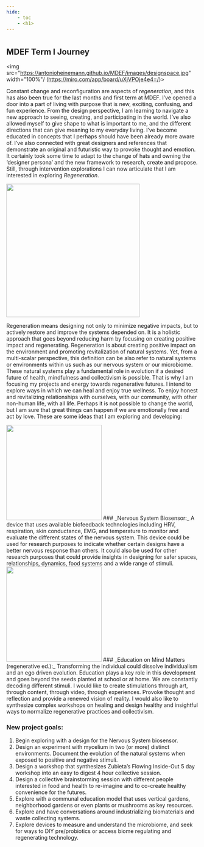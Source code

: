 ```yaml
---
hide:
    - toc
    - <h1>
---
```

#
## MDEF Term I Journey


<img src="https://antonioheinemann.github.io/MDEF/images/designspace.jpg" width="100%"/ (https://miro.com/app/board/uXjVPOje4e4=/)>


Constant change and reconfiguration are aspects of _regeneration_, and this has also been true for the last months and first term at MDEF. I’ve opened a door into a part of living with purpose that is new, exciting, confusing, and fun experience. From the design perspective, I am learning to navigate a new approach to seeing, creating, and participating in the world. I’ve also allowed myself to give shape to what is important to me, and the different directions that can give meaning to my everyday living. I’ve become educated in concepts that I perhaps should have been already more aware of. I’ve also connected with great designers and references that demonstrate an original and futuristic way to provoke thought and emotion. It certainly took some time to adapt to the change of hats and owning the ‘designer persona’ and the new framework to research, create and propose. Still, through intervention explorations I can now articulate that I am interested in exploring _*Regeneration*_.


<img src="https://antonioheinemann.github.io/MDEF/images/christian-bass.jpg" width="350"/>


Regeneration means designing not only to minimize negative impacts, but to actively restore and improve the systems depended on. It is a holistic approach that goes beyond reducing harm by focusing on creating positive impact and regenerating. Regeneration is about creating positive impact on the environment and promoting revitalization of natural systems. Yet, from a multi-scalar perspective, this definition can be also refer to natural systems or environments within us such as our nervous system or our microbiome. These natural systems play a fundamental role in evolution if a desired future of health, mindfulness and collectivism is possible. That is why I am focusing my projects and energy towards regenerative futures. I intend to explore ways in which we can heal and enjoy true wellness. To enjoy honest and revitalizing relationships with ourselves, with our community, with other non-human life, with all life. Perhaps it is not possible to change the world, but I am sure that great things can happen if we are emotionally free and act by love. These are some ideas that I am exploring and developing:


<img src="https://antonioheinemann.github.io/MDEF/images/vagus.jpg" width="250"/>
### _Nervous System Biosensor:_
A device that uses available biofeedback technologies including HRV, respiration, skin conductance, EMG, and temperature to monitor and evaluate the different states of the nervous system. This device could be used for research purposes to indicate whether certain designs have a better nervous response than others. It could also be used for other research purposes that could provide insights in designing for safer spaces, relationships, dynamics, food systems and a wide range of stimuli.


<img src="https://antonioheinemann.github.io/MDEF/images/MT01/sprouts.jpg" width="250"/>
### _Education on Mind Matters (regenerative ed.):_
Transforming the individual could dissolve individualism and an ego driven evolution. Education plays a key role in this development and goes beyond the seeds planted at school or at home. We are constantly decoding different stimuli. I would like to create stimulations through art, through content, through video, through experiences. Provoke thought and reflection and provide a renewed vision of reality. I would also like to synthesize complex workshops on healing and design healthy and insightful ways to normalize regenerative practices and collectivism.



### New project goals:
1. Begin exploring with a design for the Nervous System biosensor.
2. Design an experiment with mycelium in two (or more) distinct environments. Document the evolution of the natural systems when exposed to positive and negative stimuli.
3. Design a workshop that synthesizes Zubieta’s Flowing Inside-Out 5 day workshop into an easy to digest 4 hour collective session.
4. Design a collective brainstorming session with different people interested in food and health to re-imagine and to co-create healthy convenience for the futures.
5. Explore with a communal education model that uses vertical gardens, neighborhood gardens or even plants or mushrooms as key resources.
6. Explore and have conversations around industrializing biomaterials and waste collecting systems.
7. Explore devices to measure and understand the microbiome, and seek for ways to DIY pre/probiotics or access biome regulating and regenerating technology.
